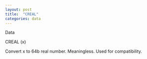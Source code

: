 ```yaml
---
layout: post
title:  "CREAL"
categories: data
---
```

Data

CREAL (x)

Convert x to 64b real number. Meaningless. Used for compatibility.

